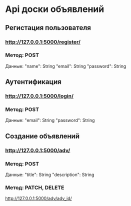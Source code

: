 # Api доски объявлений
## Регистация пользователя
### http://127.0.0.1:5000/register/
### Метод: POST
Данные:
  "name": String
  "email": String
  "password": String

## Аутентификация
### http://127.0.0.1:5000/login/
### Метод: POST
Данные:
  "email": String
  "password": String

## Создание объявлений
### http://127.0.0.1:5000/adv/
### Метод: POST
Данные:
  "title": String
  "description": String
### Метод: PATCH, DELETE
http://127.0.0.1:5000/adv/adv_id/